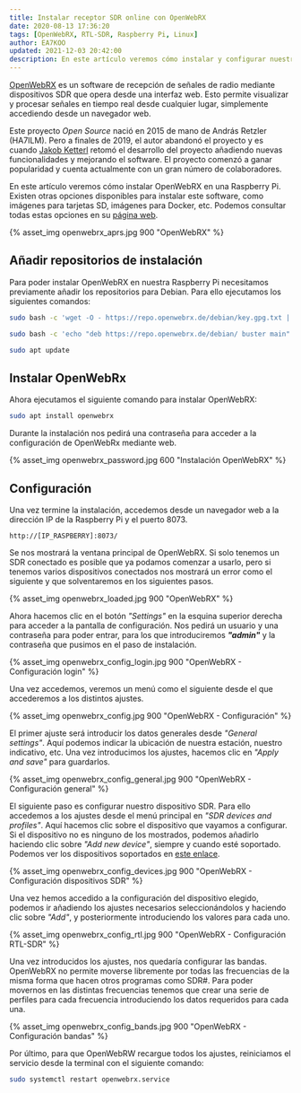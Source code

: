 ```yaml
---
title: Instalar receptor SDR online con OpenWebRX
date: 2020-08-13 17:36:20
tags: [OpenWebRX, RTL-SDR, Raspberry Pi, Linux]
author: EA7KOO
updated: 2021-12-03 20:42:00
description: En este artículo veremos cómo instalar y configurar nuestro propio WebSDR en una Raspberry Pi con OpenWebRX.
---
```


[OpenWebRX](https://www.openwebrx.de/) es un software de recepción de señales de radio mediante dispositivos SDR que opera desde una interfaz web. Esto permite visualizar y procesar señales en tiempo real desde cualquier lugar, simplemente accediendo desde un navegador web.

Este proyecto _Open Source_ nació en 2015 de mano de András Retzler (HA7ILM). Pero a finales de 2019, el autor abandonó el proyecto y es cuando [Jakob Ketterl](https://github.com/jketterl) retomó el desarrollo del proyecto añadiendo nuevas funcionalidades y mejorando el software. El proyecto comenzó a ganar popularidad y cuenta actualmente con un gran número de colaboradores.

En este artículo veremos cómo instalar OpenWebRX en una Raspberry Pi. Existen otras opciones disponibles para instalar este software, como imágenes para tarjetas SD, imágenes para Docker, etc. Podemos consultar todas estas opciones en su [página web](https://www.openwebrx.de/).

<!-- more -->

{% asset_img openwebrx_aprs.jpg 900 "OpenWebRX" %}

## Añadir repositorios de instalación

Para poder instalar OpenWebRX en nuestra Raspberry Pi necesitamos previamente añadir los repositorios para Debian. Para ello ejecutamos los siguientes comandos:

```bash
sudo bash -c 'wget -O - https://repo.openwebrx.de/debian/key.gpg.txt | apt-key add'
```
```bash
sudo bash -c 'echo "deb https://repo.openwebrx.de/debian/ buster main" > /etc/apt/sources.list.d/openwebrx.list'
```
```bash
sudo apt update
```

## Instalar OpenWebRx

Ahora ejecutamos el siguiente comando para instalar OpenWebRX:

```bash
sudo apt install openwebrx
```

Durante la instalación nos pedirá una contraseña para acceder a la configuración de OpenWebRx mediante web.

{% asset_img openwebrx_password.jpg 600 "Instalación OpenWebRX" %}

## Configuración

Una vez termine la instalación, accedemos desde un navegador web a la dirección IP de la Raspberry Pi y el puerto 8073.
```
http://[IP_RASPBERRY]:8073/
```

Se nos mostrará la ventana principal de OpenWebRX. Si solo tenemos un SDR conectado es posible que ya podamos comenzar a usarlo, pero si tenemos varios dispositivos conectados nos mostrará un error como el siguiente y que solventaremos en los siguientes pasos.

{% asset_img openwebrx_loaded.jpg 900 "OpenWebRX" %}

Ahora hacemos clic en el botón _"Settings"_ en la esquina superior derecha para acceder a la pantalla de configuración. Nos pedirá un usuario y una contraseña para poder entrar, para los que introduciremos _**"admin"**_ y la contraseña que pusimos en el paso de instalación.

{% asset_img openwebrx_config_login.jpg 900 "OpenWebRX - Configuración login" %}

Una vez accedemos, veremos un menú como el siguiente desde el que accederemos a los distintos ajustes.

{% asset_img openwebrx_config.jpg 900 "OpenWebRX - Configuración" %}

El primer ajuste será introducir los datos generales desde _"General settings"_. Aquí podemos indicar la ubicación de nuestra estación, nuestro indicativo, etc. Una vez introducimos los ajustes, hacemos clic en _"Apply and save"_ para guardarlos.

{% asset_img openwebrx_config_general.jpg 900 "OpenWebRX - Configuración general" %}

El siguiente paso es configurar nuestro dispositivo SDR. Para ello accedemos a los ajustes desde el menú principal en _"SDR devices and profiles"_. Aquí hacemos clic sobre el dispositivo que vayamos a configurar. Si el dispositivo no es ninguno de los mostrados, podemos añadirlo haciendo clic sobre _"Add new device"_, siempre y cuando esté soportado. Podemos ver los dispositivos soportados en [este enlace](https://github.com/jketterl/openwebrx/wiki/Supported-Hardware).

{% asset_img openwebrx_config_devices.jpg 900 "OpenWebRX - Configuración dispositivos SDR" %}

Una vez hemos accedido a la configuración del dispositivo elegido, podemos ir añadiendo los ajustes necesarios seleccionándolos y haciendo clic sobre _"Add"_, y posteriormente introduciendo los valores para cada uno.

{% asset_img openwebrx_config_rtl.jpg 900 "OpenWebRX - Configuración RTL-SDR" %}

Una vez introducidos los ajustes, nos quedaría configurar las bandas. OpenWebRX no permite moverse libremente por todas las frecuencias de la misma forma que hacen otros programas como SDR#. Para poder movernos en las distintas frecuencias tenemos que crear una serie de perfiles para cada frecuencia introduciendo los datos requeridos para cada una.

{% asset_img openwebrx_config_bands.jpg 900 "OpenWebRX - Configuración bandas" %}

Por último, para que OpenWebRW recargue todos los ajustes, reiniciamos el servicio desde la terminal con el siguiente comando:

```bash
sudo systemctl restart openwebrx.service
```
